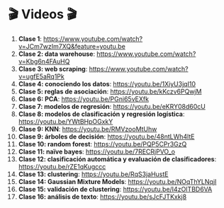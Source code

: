 # :clapper: Videos :clapper:

1. **Clase 1**: https://www.youtube.com/watch?v=JCm7wzIm7XQ&feature=youtu.be
2. **Clase 2: data warehouse**: https://www.youtube.com/watch?v=Kbg6n4FAuHQ
3. **Clase 3: web scraping**: https://www.youtube.com/watch?v=ugfE5aRq1Pk
4. **Clase 4: conociendo los datos**: https://youtu.be/1XiyU3jqI10
5. **Clase 5: reglas de asociación**: https://youtu.be/kKczv6PQwjM
6. **Clase 6: PCA**: https://youtu.be/PGni65vEXfk
7. **Clase 7: modelos de regresión**: https://youtu.be/eKRY08d60cU
8. **Clase 8: modelos de clasificación y regresión logística**: https://youtu.be/YWtBHpOGxkY
9. **Clase 9: KNN**: https://youtu.be/RMVzooMtUhw
10. **Clase 9: árboles de decisión**: https://youtu.be/48ntLWh4ltE
11. **Clase 10: random forest**: https://youtu.be/PQP5CPr3GzQ
12. **Clase 11: naïve bayes**: https://youtu.be/7RECRjPVO_o
13. **Clase 12: clasificación automática y evaluación de clasificadores**: https://youtu.be/rZE1qKugccc
14. **Clase 13: clustering**: https://youtu.be/RqS3jaHustE
15. **Clase 14: Gaussian Mixture Models**: https://youtu.be/NOqThYLNqjI
16. **Clase 15: validación de clustering**: https://youtu.be/I4zOITBD6VA
17. **Clase 16: análisis de texto**: https://youtu.be/sJcFJTKxkj8
